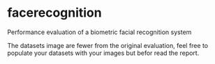 # facerecognition
Performance evaluation of a biometric facial recognition system

The datasets image are fewer from the original evaluation, feel free to populate your datasets with your images but befor read the report.
